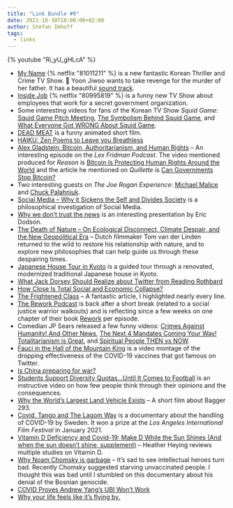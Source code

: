 ```yaml
---
title: "Link Bundle #9"
date: 2021-10-30T18:00:00+02:00
author: Stefan Imhoff
tags:
  - links
---
```


{% youtube "Ri_yU_gHLcA" %}

- [My Name](https://www.themoviedb.org/tv/110356) {% netflix "81011211" %} is a new fantastic Korean Thriller and Crime TV Show. 👊 Yoon Jiwoo wants to take revenge for the murder of her father. It has a beautiful [sound track](https://music.apple.com/de/album/my-name-original-soundtrack-from-the-netflix-series/1590111319).
- [Inside Job](https://www.themoviedb.org/tv/97727-inside-job) {% netflix "80995819" %} is a funny new TV Show about employees that work for a secret government organization.
- Some interesting videos for fans of the Korean TV Show _Squid Game_: [Squid Game Pitch Meeting](https://youtu.be/cWipItq_9bk), [The Symbolism Behind Squid Game](https://youtu.be/QIhIDHXgh3U), and [What Everyone Got WRONG About Squid Game](https://youtu.be/54avjfIu1OI).
- [DEAD MEAT](https://vimeo.com/551694700) is a funny animated short film.
- [HAIKU: Zen Poems to Leave you Breathless](https://youtu.be/dan5PntGO7E)
- [Alex Gladstein: Bitcoin, Authoritarianism, and Human Rights](https://lexfridman.com/alex-gladstein/) – An interesting episode on the _Lex Fridman Podcast_. The video mentioned produced for _Reason_ is [Bitcoin Is Protecting Human Rights Around the World](https://youtu.be/xLYYh4aPXAM) and the article he mentioned on _Quillette_ is [Can Governments Stop Bitcoin?](https://quillette.com/2021/02/21/can-governments-stop-bitcoin/)
- Two interesting guests on _The Joe Rogan Experience_: [Michael Malice](https://open.spotify.com/episode/2PobsFMPmVYDbGlLhPwY73?si=F8qK3FUdTiCsVGDjTTiKZA) and [Chuck Palahniuk](https://open.spotify.com/episode/6xNtQndjzyvEaoHl6lHT7V?si=BaNUjnnuTLuI65GOeMkIWQ).
- [Social Media – Why it Sickens the Self and Divides Society](https://youtu.be/FHwfJDqerGM) is a philosophical investigation of Social Media.
- [Why we don’t trust the news](https://youtu.be/V68QZrNNuiE) is an interesting presentation by Eric Dodson.
- [The Death of Nature – On Ecological Disconnect, Climate Despair, and the New Geopolitical Era](https://youtu.be/SzxlSGulR84) – Dutch filmmaker Tom van der Linden returned to the wild to restore his relationship with nature, and to explore new philosophies that can help guide us through these despairing times.
- [Japanese House Tour in Kyoto](https://youtu.be/B2T3bm-ExyE) is a guided tour through a renovated, modernized traditional Japanese house in Kyoto.
- [What Jack Dorsey Should Realize about Twitter from Reading Rothbard](https://fee.org/articles/what-jack-dorsey-should-realize-about-twitter-from-reading-rothbard/)
- [How Close Is Total Social and Economic Collapse?](https://brownstone.org/articles/how-close-is-total-social-and-economic-collapse/)
- [The Frightened Class](https://brownstone.org/articles/the-frightened-class/) – A fantastic article, I highlighted nearly every line.
- [The Rework Podcast](https://www.rework.fm/) is back after a short break (related to a social justice warrior walkouts) and is reflecting since a few weeks on one chapter of their book [Rework](https://www.goodreads.com/book/show/6732019-rework) per episode.
- Comedian JP Sears released a few funny videos: [Crimes Against Humanity! And Other News](https://youtu.be/ASKI9kk4nN0), [The Next 4 Mandates Coming Your Way! Totalitarianism is Great](https://youtu.be/uqb819d7S1o), and [Spiritual People THEN vs NOW](https://youtu.be/DJXxIUbXSyQ).
- [Fauci in the Hall of the Mountain King](https://youtu.be/LvBsqK_mFZ8) is a video montage of the dropping effectiveness of the COVID-19 vaccines that got famous on Twitter.
- [Is China preparing for war?](https://unherd.com/2020/04/china-is-preparing-for-war/)
- [Students Support Diversity Quotas…Until It Comes to Football](https://youtu.be/kUi1w3q3voU) is an instructive video on how few people think through their opinions and the consequences.
- [Why the World’s Largest Land Vehicle Exists](https://youtu.be/ESWenFTol4M) – A short film about Bagger 293.
- [Covid, Tango and The Lagom Way](https://youtu.be/Ri_yU_gHLcA) is a documentary about the handling of COVID-19 by Sweden. It won a prize at the _Los Angeles International Film Festival_ in January 2021.
- [Vitamin D Deficiency and Covid-19: Make D While the Sun Shines (And when the sun doesn’t shine, supplement)](https://naturalselections.substack.com/p/vitamind) – Heather Heying reviews multiple studies on Vitamin D.
- [Why Noam Chomsky is garbage](https://youtu.be/VCcX_xTLDIY) – It’s sad to see intellectual heroes turn bad. Recently Chomsky suggested starving unvaccinated people. I thought this was bad until I stumbled on this documentary about his denial of the Bosnian genocide.
- [COVID Proves Andrew Yang’s UBI Won’t Work](https://youtu.be/mxISIfL2fpY)
- [Why your life feels like it’s flying by.](https://youtu.be/bmr1-K4dfvg)

